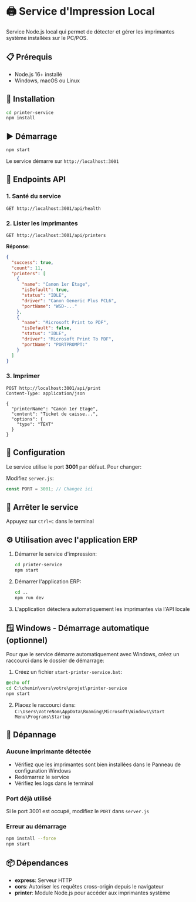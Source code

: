# 🖨️ Service d'Impression Local

Service Node.js local qui permet de détecter et gérer les imprimantes système installées sur le PC/POS.

## 📋 Prérequis

- Node.js 16+ installé
- Windows, macOS ou Linux

## 🚀 Installation

```bash
cd printer-service
npm install
```

## ▶️ Démarrage

```bash
npm start
```

Le service démarre sur `http://localhost:3001`

## 📡 Endpoints API

### 1. Santé du service
```
GET http://localhost:3001/api/health
```

### 2. Lister les imprimantes
```
GET http://localhost:3001/api/printers
```

**Réponse:**
```json
{
  "success": true,
  "count": 11,
  "printers": [
    {
      "name": "Canon 1er Etage",
      "isDefault": true,
      "status": "IDLE",
      "driver": "Canon Generic Plus PCL6",
      "portName": "WSD-..."
    },
    {
      "name": "Microsoft Print to PDF",
      "isDefault": false,
      "status": "IDLE",
      "driver": "Microsoft Print To PDF",
      "portName": "PORTPROMPT:"
    }
  ]
}
```

### 3. Imprimer
```
POST http://localhost:3001/api/print
Content-Type: application/json

{
  "printerName": "Canon 1er Etage",
  "content": "Ticket de caisse...",
  "options": {
    "type": "TEXT"
  }
}
```

## 🔧 Configuration

Le service utilise le port **3001** par défaut. Pour changer:

Modifiez `server.js`:
```javascript
const PORT = 3001; // Changez ici
```

## 🛑 Arrêter le service

Appuyez sur `Ctrl+C` dans le terminal

## ⚙️ Utilisation avec l'application ERP

1. Démarrer le service d'impression:
   ```bash
   cd printer-service
   npm start
   ```

2. Démarrer l'application ERP:
   ```bash
   cd ..
   npm run dev
   ```

3. L'application détectera automatiquement les imprimantes via l'API locale

## 🪟 Windows - Démarrage automatique (optionnel)

Pour que le service démarre automatiquement avec Windows, créez un raccourci dans le dossier de démarrage:

1. Créez un fichier `start-printer-service.bat`:
```bat
@echo off
cd C:\chemin\vers\votre\projet\printer-service
npm start
```

2. Placez le raccourci dans: `C:\Users\VotreNom\AppData\Roaming\Microsoft\Windows\Start Menu\Programs\Startup`

## 🐛 Dépannage

### Aucune imprimante détectée
- Vérifiez que les imprimantes sont bien installées dans le Panneau de configuration Windows
- Redémarrez le service
- Vérifiez les logs dans le terminal

### Port déjà utilisé
Si le port 3001 est occupé, modifiez le `PORT` dans `server.js`

### Erreur au démarrage
```bash
npm install --force
npm start
```

## 📦 Dépendances

- **express**: Serveur HTTP
- **cors**: Autoriser les requêtes cross-origin depuis le navigateur
- **printer**: Module Node.js pour accéder aux imprimantes système
